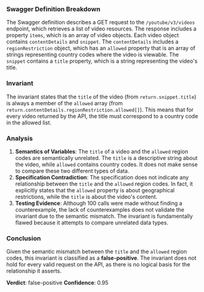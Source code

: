 ### Swagger Definition Breakdown
The Swagger definition describes a GET request to the `/youtube/v3/videos` endpoint, which retrieves a list of video resources. The response includes a property `items`, which is an array of video objects. Each video object contains `contentDetails` and `snippet`. The `contentDetails` includes a `regionRestriction` object, which has an `allowed` property that is an array of strings representing country codes where the video is viewable. The `snippet` contains a `title` property, which is a string representing the video's title.

### Invariant
The invariant states that the `title` of the video (from `return.snippet.title`) is always a member of the `allowed` array (from `return.contentDetails.regionRestriction.allowed[]`). This means that for every video returned by the API, the title must correspond to a country code in the allowed list.

### Analysis
1. **Semantics of Variables**: The `title` of a video and the `allowed` region codes are semantically unrelated. The `title` is a descriptive string about the video, while `allowed` contains country codes. It does not make sense to compare these two different types of data.
2. **Specification Contradiction**: The specification does not indicate any relationship between the `title` and the `allowed` region codes. In fact, it explicitly states that the `allowed` property is about geographical restrictions, while the `title` is about the video's content.
3. **Testing Evidence**: Although 100 calls were made without finding a counterexample, the lack of counterexamples does not validate the invariant due to the semantic mismatch. The invariant is fundamentally flawed because it attempts to compare unrelated data types.

### Conclusion
Given the semantic mismatch between the `title` and the `allowed` region codes, this invariant is classified as a **false-positive**. The invariant does not hold for every valid request on the API, as there is no logical basis for the relationship it asserts. 

**Verdict**: false-positive
**Confidence**: 0.95
